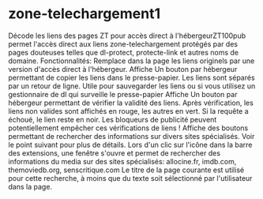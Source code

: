 # zone-telechargement1
Décode les liens des pages ZT pour accès direct à l'hébergeurZT100pub permet l'accès direct aux liens zone-telechargement protégés par des pages douteuses telles que dl-protect, protecte-link et autres noms de domaine.  Fonctionnalités:      Remplace dans la page les liens originels par une version d'accès direct à l'hébergeur.     Affiche Un bouton par hébergeur permettant de copier les liens dans le presse-papier.     Les liens sont séparés par un retour de ligne.     Utile pour sauvegarder les liens ou si vous utilisez un gestionnaire de dl qui surveille le presse-papier     Affiche Un bouton par hébergeur permettant de vérifier la validité des liens.     Après vérification, les liens non valides sont affichés en rouge, les autres en vert.     Si la requête a échoué, le lien reste en noir.     Les bloqueurs de publicité peuvent potentiellement empêcher ces vérifications de liens !     Affiche des boutons permettant de rechercher des informations sur divers sites spécialisés. Voir le point suivant pour plus de détails.     Lors d'un clic sur l'icône dans la barre des extensions, une fenêtre s'ouvre et permet de rechercher des informations du media sur des sites spécialisés:     allocine.fr, imdb.com, themoviedb.org, senscritique.com     Le titre de la page courante est utilisé pour cette recherche, à moins que du texte soit sélectionné par l'utilisateur dans la page.
